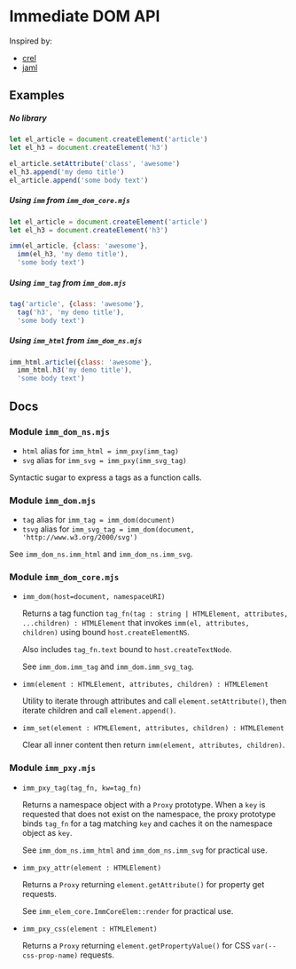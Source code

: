 # Immediate DOM API

Inspired by:
- [crel](https://github.com/KoryNunn/crel#readme)
- [jaml](https://github.com/edspencer/jaml#readme)


## Examples

##### No library

```javascript
let el_article = document.createElement('article')
let el_h3 = document.createElement('h3')

el_article.setAttribute('class', 'awesome')
el_h3.append('my demo title')
el_article.append('some body text')
```

##### Using `imm` from `imm_dom_core.mjs`

```javascript
let el_article = document.createElement('article')
let el_h3 = document.createElement('h3')

imm(el_article, {class: 'awesome'},
  imm(el_h3, 'my demo title'),
  'some body text')
```

##### Using `imm_tag` from `imm_dom.mjs`

```javascript
tag('article', {class: 'awesome'},
  tag('h3', 'my demo title'),
  'some body text')
```

##### Using `imm_html` from `imm_dom_ns.mjs`

```javascript
imm_html.article({class: 'awesome'},
  imm_html.h3('my demo title'),
  'some body text')
```


## Docs

### Module `imm_dom_ns.mjs`

- `html` alias for `imm_html = imm_pxy(imm_tag)`
- `svg` alias for `imm_svg = imm_pxy(imm_svg_tag)`

Syntactic sugar to express a tags as a function calls.


### Module `imm_dom.mjs`

- `tag` alias for `imm_tag = imm_dom(document)`
- `tsvg` alias for `imm_svg_tag = imm_dom(document, 'http://www.w3.org/2000/svg')`

See `imm_dom_ns.imm_html` and `imm_dom_ns.imm_svg`.


### Module `imm_dom_core.mjs`

- `imm_dom(host=document, namespaceURI)`

  Returns a tag function `tag_fn(tag : string | HTMLElement, attributes, ...children) : HTMLElement`
  that invokes `imm(el, attributes, children)` using bound `host.createElementNS`.

  Also includes `tag_fn.text` bound to `host.createTextNode`.

  See `imm_dom.imm_tag` and `imm_dom.imm_svg_tag`.

- `imm(element : HTMLElement, attributes, children) : HTMLElement`

  Utility to iterate through attributes and call `element.setAttribute()`,
  then iterate children and call `element.append()`.

- `imm_set(element : HTMLElement, attributes, children) : HTMLElement`

  Clear all inner content then return `imm(element, attributes, children)`.


### Module `imm_pxy.mjs`

- `imm_pxy_tag(tag_fn, kw=tag_fn)`

  Returns a namespace object with a `Proxy` prototype.
  When a `key` is requested that does not exist on the namespace,
  the proxy prototype binds `tag_fn` for a tag matching `key` and
  caches it on the namespace object as `key`.

  See `imm_dom_ns.imm_html` and `imm_dom_ns.imm_svg` for practical use.

- `imm_pxy_attr(element : HTMLElement)`

  Returns a `Proxy` returning `element.getAttribute()` for property get requests.

  See `imm_elem_core.ImmCoreElem::render` for practical use.

- `imm_pxy_css(element : HTMLElement)`

  Returns a `Proxy` returning `element.getPropertyValue()` for CSS `var(--css-prop-name)` requests.


